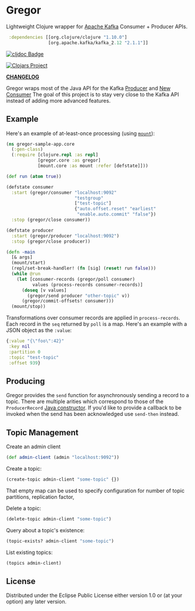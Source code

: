 # Gregor

Lightweight Clojure wrapper for [Apache Kafka](http://kafka.apache.org/) Consumer + Producer APIs.

```clojure
 :dependencies [[org.clojure/clojure "1.10.0"]
                [org.apache.kafka/kafka_2.12 "2.1.1"]]

```
[![cljdoc Badge](https://cljdoc.org/badge/luhhujbb/gregor)](https://cljdoc.org/d/luhhujbb/gregor/CURRENT)

[![Clojars Project](https://clojars.org/luhhujbb/gregor/latest-version.svg)](https://clojars.org/luhhujbb/gregor)

[**CHANGELOG**](https://github.com/luhhujbb/gregor/blob/master/CHANGELOG.md)

Gregor wraps most of the Java API for the Kafka [Producer](http://kafka.apache.org/0100/javadoc/index.html?org/apache/kafka/clients/producer/KafkaProducer.html) and [New Consumer](http://kafka.apache.org/0100/javadoc/index.html?org/apache/kafka/clients/consumer/KafkaConsumer.html) The goal of this project is to stay very close to the Kafka API instead of adding more advanced features.

## Example

Here's an example of at-least-once processing (using [`mount`](https://github.com/tolitius/mount)):

```clojure
(ns gregor-sample-app.core
  (:gen-class)
  (:require [clojure.repl :as repl]
            [gregor.core :as gregor]
            [mount.core :as mount :refer [defstate]]))

(def run (atom true))

(defstate consumer
  :start (gregor/consumer "localhost:9092"
                          "testgroup"
                          ["test-topic"]
                          {"auto.offset.reset" "earliest"
                           "enable.auto.commit" "false"})
  :stop (gregor/close consumer))

(defstate producer
  :start (gregor/producer "localhost:9092")
  :stop (gregor/close producer))

(defn -main
  [& args]
  (mount/start)
  (repl/set-break-handler! (fn [sig] (reset! run false)))
  (while @run
    (let [consumer-records (gregor/poll consumer)
          values (process-records consumer-records)]
      (doseq [v values]
        (gregor/send producer "other-topic" v))
      (gregor/commit-offsets! consumer)))
  (mount/stop))
```

Transformations over consumer records are applied in `process-records`. Each record in
the `seq` returned by `poll` is a map. Here's an example with a JSON object as the
`:value`:

```clojure
{:value "{\"foo\":42}"
 :key nil
 :partition 0
 :topic "test-topic"
 :offset 939}
```

## Producing

Gregor provides the `send` function for asynchronously sending a record to a topic. There
are multiple arities which correspond to those of the `ProducerRecord`
[Java constructor](https://kafka.apache.org/0100/javadoc/org/apache/kafka/clients/producer/ProducerRecord.html). If
you'd like to provide a callback to be invoked when the send has been acknowledged use
`send-then` instead.

## Topic Management

Create an admin client

```clojure
(def admin-client (admin "localhost:9092"))
```

Create a topic:

```clojure
(create-topic admin-client "some-topic" {})
```
That empty map can be used to specify configuration for number of topic partitions, replication factor,

Delete a topic:

``` clojure
(delete-topic admin-client "some-topic")
```

Query about a topic's existence:

``` clojure
(topic-exists? admin-client "some-topic")
```

List existing topics:

``` clojure
(topics admin-client)
```

## License

Distributed under the Eclipse Public License either version 1.0 or (at your option) any
later version.
